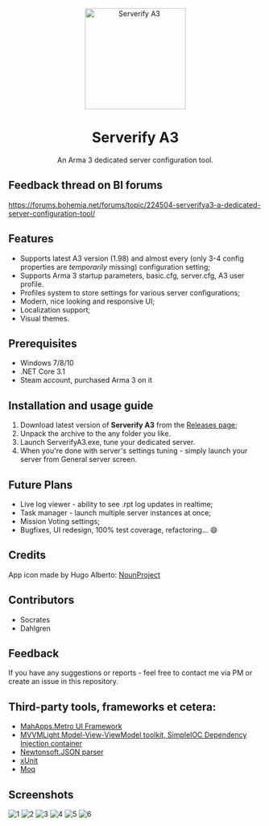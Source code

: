 <div align="center">
  <img alt="Serverify A3" width="200" heigth="200" src="https://user-images.githubusercontent.com/6746043/62007033-2f4d0980-b162-11e9-87ff-131e8626c186.png">
  <h1>Serverify A3</h1>
  <p>
    An Arma 3 dedicated server configuration tool.
  </p>
</div>

## Feedback thread on BI forums
https://forums.bohemia.net/forums/topic/224504-serverifya3-a-dedicated-server-configuration-tool/

## Features 
- Supports latest A3 version (1.98) and almost every (only 3-4 config properties are *temporarily* missing) configuration setting;
- Supports Arma 3 startup parameters, basic.cfg, server.cfg, A3 user profile.
- Profiles system to store settings for various server configurations;
- Modern, nice looking and responsive UI;
- Localization support;
- Visual themes.

## Prerequisites

- Windows 7/8/10
- .NET Core 3.1
- Steam account, purchased Arma 3 on it

## Installation and usage guide

1. Download latest version of **Serverify A3** from the [Releases page](https://github.com/igorkiss/Serverify-A3/releases);
2. Unpack the archive to the any folder you like.
3. Launch ServerifyA3.exe, tune your dedicated server.
4. When you're done with server's settings tuning - simply launch your server from General server screen.

## Future Plans
- Live log viewer - ability to see .rpt log updates in realtime;
- Task manager - launch multiple server instances at once;
- Mission Voting settings;
- Bugfixes, UI redesign, 100% test coverage, refactoring... :smile:

## Credits
App icon made by Hugo Alberto: [NounProject](https://thenounproject.com/hugugolplex/)

## Contributors
- Socrates
- Dahlgren

## Feedback
If you have any suggestions or reports - feel free to contact me via PM or create an issue in this repository. 

## Third-party tools, frameworks et cetera:
- [MahApps.Metro UI Framework](https://github.com/MahApps/MahApps.Metro)
- [MVVMLight Model-View-ViewModel toolkit, SimpleIOC Dependency Injection container](https://github.com/lbugnion/mvvmlight)
- [Newtonsoft.JSON parser](https://github.com/JamesNK/Newtonsoft.Json)
- [xUnit](https://github.com/xunit/xunit)
- [Moq](https://github.com/moq/moq)

## Screenshots
![1](https://user-images.githubusercontent.com/6746043/62007527-eb5d0300-b167-11e9-9209-09daf903a82c.png)
![2](https://user-images.githubusercontent.com/6746043/62007528-eb5d0300-b167-11e9-8dd5-101866d673ea.png)
![3](https://user-images.githubusercontent.com/6746043/62007529-eb5d0300-b167-11e9-8a66-e02c3f5d43ca.png)
![4](https://user-images.githubusercontent.com/6746043/62007530-eb5d0300-b167-11e9-8d28-6a89a547b3fe.png)
![5](https://user-images.githubusercontent.com/6746043/62007530-eb5d0300-b167-11e9-8d28-6a89a547b3fe.png)
![6](https://user-images.githubusercontent.com/6746043/90130833-cb4cb180-dd73-11ea-85ec-c9c039a38e66.png)
